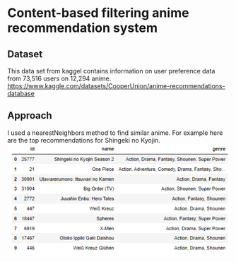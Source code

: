# Content-based filtering anime recommendation system

## Dataset
This data set from kaggel contains information on user preference data from 73,516 users on 12,294 anime.
https://www.kaggle.com/datasets/CooperUnion/anime-recommendations-database

## Approach
I used a nearestNeighbors method to find similar anime. For example here are the top recommendations for Shingeki no Kyojin.
![](./assets/example.png)
 
